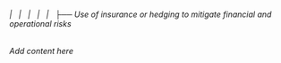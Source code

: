 ###### |   |   |   |   |   ├── Use of insurance or hedging to mitigate financial and operational risks

*Add content here*
